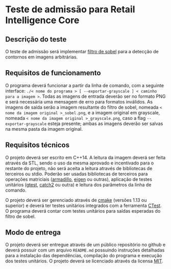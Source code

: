 # Teste de admissão para Retail Intelligence Core

## Descrição do teste

O teste de admissão será implementar [filtro de sobel](https://en.wikipedia.org/wiki/Sobel_operator) para a detecção de contornos em imagens arbitrárias.

## Requisitos de funcionamento

O programa deverá funcionar a partir da linha de comando, com a seguinte interface: `./< nome do programa > [ --exportar-grayscale ] < caminho para a imagem >`. Todas as imagens de entrada deverão ser no formato PNG e será necessária uma mensagem de erro para formatos inválidos. As imagens de saída serão a imagem resultante do filtro de sobel, nomeada `< nome da imagem original >_sobel.png`, e a imagem original em grayscale, nomeada `< nome da imagem original >_grayscale.png`, caso a flag `--exportar-grayscale` esteja presente; ambas as imagens deverão ser salvas na mesma pasta da imagem original.

## Requisitos técnicos

O projeto deverá ser escrito em C++14. A leitura da imagem deverá ser feita através da STL, sendo o uso da mesma aprovado e incentivado para o restante do projeto, não será aceita a leitura através de bibliotecas de terceiros ou stdio. Poderão ser usadas bibliotecas de terceiros para operações matriciais ([armadillo](http://arma.sourceforge.net/), [eigen](http://eigen.tuxfamily.org/index.php?title=Main_Page) ou outras), aplicação de testes unitários ([gtest](https://github.com/google/googletest), [catch2](https://github.com/catchorg/Catch2) ou outra) e leitura dos parâmetros da linha de comando.

O projeto deverá ser gerenciado através de [cmake](https://cmake.org/) (versões 1.13 ou superior) e deverá ter testes unitários integrados com a ferramenta [CTest](https://gitlab.kitware.com/cmake/community/-/wikis/doc/ctest/Testing-With-CTest). O programa deverá contar com testes unitários para saídas esperadas do filtro de sobel.

## Modo de entrega

O projeto deverá ser entregue através de um público repositório no github e deverá possuir com um arquivo `README.md` possuindo instruções detalhadas para a instalação das dependências, compilação do programa e execução dos testes unitários. O projeto deverá se licenciado através da licensa [MIT](https://opensource.org/licenses/MIT).
